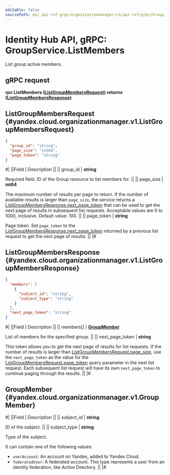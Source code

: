 ```yaml
---
editable: false
sourcePath: en/_api-ref-grpc/organizationmanager/v1/api-ref/grpc/Group/listMembers.md
---
```


# Identity Hub API, gRPC: GroupService.ListMembers

List group active members.

## gRPC request

**rpc ListMembers ([ListGroupMembersRequest](#yandex.cloud.organizationmanager.v1.ListGroupMembersRequest)) returns ([ListGroupMembersResponse](#yandex.cloud.organizationmanager.v1.ListGroupMembersResponse))**

## ListGroupMembersRequest {#yandex.cloud.organizationmanager.v1.ListGroupMembersRequest}

```json
{
  "group_id": "string",
  "page_size": "int64",
  "page_token": "string"
}
```

#|
||Field | Description ||
|| group_id | **string**

Required field. ID of the Group resource to list members for. ||
|| page_size | **int64**

The maximum number of results per page to return. If the number of available
results is larger than `page_size`, the service returns a [ListGroupMembersResponse.next_page_token](#yandex.cloud.organizationmanager.v1.ListGroupMembersResponse)
that can be used to get the next page of results in subsequent list requests.
Acceptable values are 0 to 1000, inclusive. Default value: 100. ||
|| page_token | **string**

Page token. Set `page_token`
to the [ListGroupMembersResponse.next_page_token](#yandex.cloud.organizationmanager.v1.ListGroupMembersResponse)
returned by a previous list request to get the next page of results. ||
|#

## ListGroupMembersResponse {#yandex.cloud.organizationmanager.v1.ListGroupMembersResponse}

```json
{
  "members": [
    {
      "subject_id": "string",
      "subject_type": "string"
    }
  ],
  "next_page_token": "string"
}
```

#|
||Field | Description ||
|| members[] | **[GroupMember](#yandex.cloud.organizationmanager.v1.GroupMember)**

List of members for the specified group. ||
|| next_page_token | **string**

This token allows you to get the next page of results for list requests. If the number of results
is larger than [ListGroupMembersRequest.page_size](#yandex.cloud.organizationmanager.v1.ListGroupMembersRequest), use the `next_page_token` as the value
for the [ListGroupMembersRequest.page_token](#yandex.cloud.organizationmanager.v1.ListGroupMembersRequest) query parameter in the next list request.
Each subsequent list request will have its own `next_page_token` to continue paging through the results. ||
|#

## GroupMember {#yandex.cloud.organizationmanager.v1.GroupMember}

#|
||Field | Description ||
|| subject_id | **string**

ID of the subject. ||
|| subject_type | **string**

Type of the subject.

It can contain one of the following values:
* `userAccount`: An account on Yandex, added to Yandex Cloud.
* `federatedUser`: A federated account. This type represents a user from an identity federation, like Active Directory. ||
|#